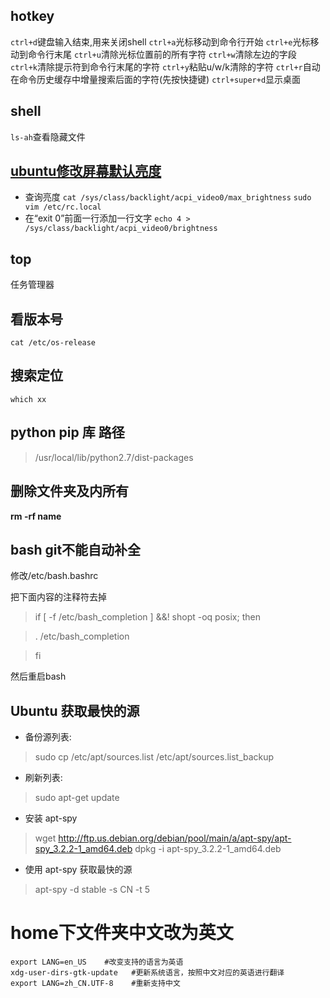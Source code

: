 ## hotkey
`ctrl+d`键盘输入结束,用来关闭shell
`ctrl+a`光标移动到命令行开始
`ctrl+e`光标移动到命令行末尾
`ctrl+u`清除光标位置前的所有字符
`ctrl+w`清除左边的字段
`ctrl+k`清除提示符到命令行末尾的字符
`ctrl+y`粘贴u/w/k清除的字符
`ctrl+r`自动在命令历史缓存中增量搜索后面的字符(先按快捷键)
`ctrl+super+d`显示桌面

## shell
`ls-ah`查看隐藏文件

## [ubuntu修改屏幕默认亮度](http://blog.csdn.net/hustrains/article/details/8469633)
- 查询亮度
`cat /sys/class/backlight/acpi_video0/max_brightness`
`sudo vim /etc/rc.local`
- 在“exit 0”前面一行添加一行文字
`echo 4 > /sys/class/backlight/acpi_video0/brightness`

## top
任务管理器

## 看版本号
`cat /etc/os-release` 

## 搜索定位
`which xx`

## python pip 库 路径
> /usr/local/lib/python2.7/dist-packages

## 删除文件夹及内所有
**rm -rf name**

## bash git不能自动补全
修改/etc/bash.bashrc

把下面内容的注释符去掉
>if [ -f /etc/bash_completion ] &&! shopt -oq posix; then

>    . /etc/bash_completion

>fi

然后重启bash

## Ubuntu 获取最快的源
- 备份源列表:

> sudo cp /etc/apt/sources.list /etc/apt/sources.list_backup

- 刷新列表:

> sudo apt-get update

- 安装 apt-spy

> wget http://ftp.us.debian.org/debian/pool/main/a/apt-spy/apt-spy_3.2.2-1_amd64.deb
> dpkg -i apt-spy_3.2.2-1_amd64.deb

- 使用 apt-spy 获取最快的源

> apt-spy -d stable -s CN -t 5

# home下文件夹中文改为英文
```
export LANG=en_US    #改变支持的语言为英语
xdg-user-dirs-gtk-update   #更新系统语言，按照中文对应的英语进行翻译
export LANG=zh_CN.UTF-8    #重新支持中文
```
